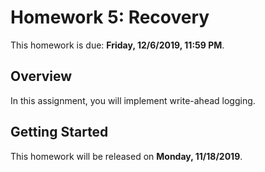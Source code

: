 # Homework 5: Recovery

This homework is due: **Friday, 12/6/2019, 11:59 PM**.

## Overview

In this assignment, you will implement write-ahead logging.

## Getting Started

This homework will be released on **Monday, 11/18/2019**.

